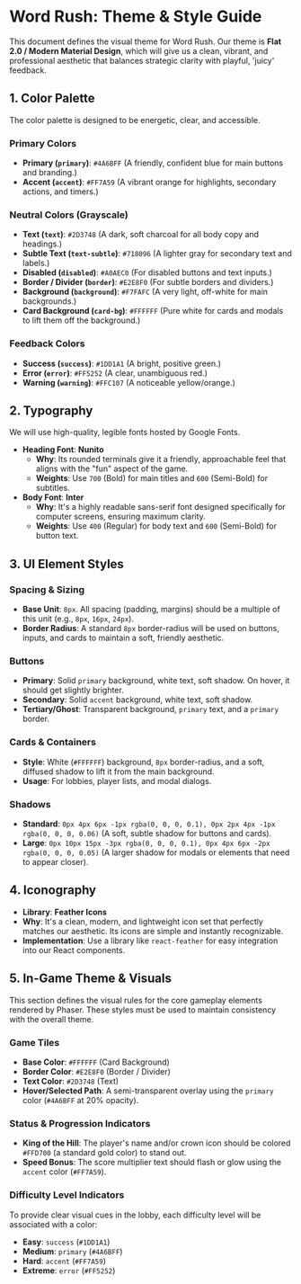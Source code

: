 # Word Rush: Theme & Style Guide

This document defines the visual theme for Word Rush. Our theme is **Flat 2.0 / Modern Material Design**, which will give us a clean, vibrant, and professional aesthetic that balances strategic clarity with playful, 'juicy' feedback.

## 1. Color Palette

The color palette is designed to be energetic, clear, and accessible.

### Primary Colors
-   **Primary (`primary`)**: `#4A6BFF` (A friendly, confident blue for main buttons and branding.)
-   **Accent (`accent`)**: `#FF7A59` (A vibrant orange for highlights, secondary actions, and timers.)

### Neutral Colors (Grayscale)
-   **Text (`text`)**: `#2D3748` (A dark, soft charcoal for all body copy and headings.)
-   **Subtle Text (`text-subtle`)**: `#718096` (A lighter gray for secondary text and labels.)
-   **Disabled (`disabled`)**: `#A0AEC0` (For disabled buttons and text inputs.)
-   **Border / Divider (`border`)**: `#E2E8F0` (For subtle borders and dividers.)
-   **Background (`background`)**: `#F7FAFC` (A very light, off-white for main backgrounds.)
-   **Card Background (`card-bg`)**: `#FFFFFF` (Pure white for cards and modals to lift them off the background.)

### Feedback Colors
-   **Success (`success`)**: `#1DD1A1` (A bright, positive green.)
-   **Error (`error`)**: `#FF5252` (A clear, unambiguous red.)
-   **Warning (`warning`)**: `#FFC107` (A noticeable yellow/orange.)

## 2. Typography

We will use high-quality, legible fonts hosted by Google Fonts.

-   **Heading Font**: **Nunito**
    -   **Why**: Its rounded terminals give it a friendly, approachable feel that aligns with the "fun" aspect of the game.
    -   **Weights**: Use `700` (Bold) for main titles and `600` (Semi-Bold) for subtitles.
-   **Body Font**: **Inter**
    -   **Why**: It's a highly readable sans-serif font designed specifically for computer screens, ensuring maximum clarity.
    -   **Weights**: Use `400` (Regular) for body text and `600` (Semi-Bold) for button text.

## 3. UI Element Styles

### Spacing & Sizing
-   **Base Unit**: `8px`. All spacing (padding, margins) should be a multiple of this unit (e.g., `8px`, `16px`, `24px`).
-   **Border Radius**: A standard `8px` border-radius will be used on buttons, inputs, and cards to maintain a soft, friendly aesthetic.

### Buttons
-   **Primary**: Solid `primary` background, white text, soft shadow. On hover, it should get slightly brighter.
-   **Secondary**: Solid `accent` background, white text, soft shadow.
-   **Tertiary/Ghost**: Transparent background, `primary` text, and a `primary` border.

### Cards & Containers
-   **Style**: White (`#FFFFFF`) background, `8px` border-radius, and a soft, diffused shadow to lift it from the main background.
-   **Usage**: For lobbies, player lists, and modal dialogs.

### Shadows
-   **Standard**: `0px 4px 6px -1px rgba(0, 0, 0, 0.1), 0px 2px 4px -1px rgba(0, 0, 0, 0.06)` (A soft, subtle shadow for buttons and cards).
-   **Large**: `0px 10px 15px -3px rgba(0, 0, 0, 0.1), 0px 4px 6px -2px rgba(0, 0, 0, 0.05)` (A larger shadow for modals or elements that need to appear closer).

## 4. Iconography

-   **Library**: **Feather Icons**
-   **Why**: It's a clean, modern, and lightweight icon set that perfectly matches our aesthetic. Its icons are simple and instantly recognizable.
-   **Implementation**: Use a library like `react-feather` for easy integration into our React components.

## 5. In-Game Theme & Visuals

This section defines the visual rules for the core gameplay elements rendered by Phaser. These styles must be used to maintain consistency with the overall theme.

### Game Tiles
-   **Base Color**: `#FFFFFF` (Card Background)
-   **Border Color**: `#E2E8F0` (Border / Divider)
-   **Text Color**: `#2D3748` (Text)
-   **Hover/Selected Path**: A semi-transparent overlay using the `primary` color (`#4A6BFF` at 20% opacity).

### Status & Progression Indicators
-   **King of the Hill**: The player's name and/or crown icon should be colored `#FFD700` (a standard gold color) to stand out.
-   **Speed Bonus**: The score multiplier text should flash or glow using the `accent` color (`#FF7A59`).

### Difficulty Level Indicators
To provide clear visual cues in the lobby, each difficulty level will be associated with a color:
-   **Easy**: `success` (`#1DD1A1`)
-   **Medium**: `primary` (`#4A6BFF`)
-   **Hard**: `accent` (`#FF7A59`)
-   **Extreme**: `error` (`#FF5252`) 